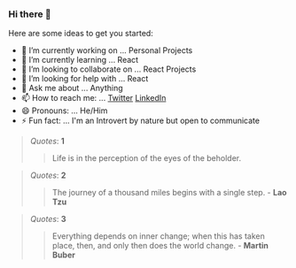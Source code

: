 ### Hi there 👋

<!--
**Bishow-Thapa/Bishow-Thapa** is a ✨ _special_ ✨ repository because its `README.md` (this file) appears on your GitHub profile.
-->

Here are some ideas to get you started:

- 🔭 I’m currently working on ... Personal Projects
- 🌱 I’m currently learning ... React
- 👯 I’m looking to collaborate on ... React Projects
- 🤔 I’m looking for help with ... React
- 💬 Ask me about ... Anything
- 📫 How to reach me: ... [Twitter](https://twitter.com/BishowThapa12) [LinkedIn](https://www.linkedin.com/in/bishowthapa/)
- 😄 Pronouns: ... He/Him
- ⚡ Fun fact: ... I'm an Introvert by nature but open to communicate 

> *Quotes*: **1**
>
>> Life is in the perception of the eyes of the beholder.

> *Quotes*: **2**
> 
>> The journey of a thousand miles begins with a single step. - **Lao Tzu**

> *Quotes*: **3**
> 
>> Everything depends on inner change; when this has taken place, then, and only then does the world change. - **Martin Buber**
